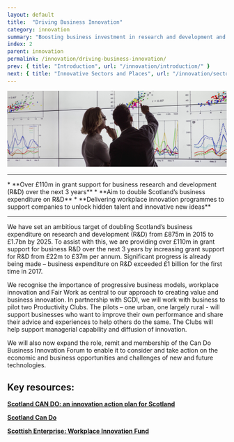 ```yaml
---
layout: default
title:  "Driving Business Innovation"
category: innovation
summary: "Boosting business investment in research and development and enhanced workplace innovation."
index: 2
parent: innovation
permalink: /innovation/driving-business-innovation/
prev: { title: "Introduction", url: "/innovation/introduction/" }
next: { title: "Innovative Sectors and Places", url: "/innovation/sectors-and-places/" }
---
```


![Two people looking at a graph](/assets/images/pageimages/innovation1.jpg)
<br>
<hr>
* **Over £110m in grant support for business research and development (R&D) over the next 3 years**
* **Aim to double Scotland’s business expenditure on R&D**
* **Delivering workplace innovation programmes to support companies to unlock hidden talent and innovative new ideas**

<hr>

We have  set an ambitious target of doubling Scotland’s business expenditure on research and development (R&D) from £875m in 2015 to £1.7bn by 2025.  To assist with this, we are providing over £110m in grant support for business R&D over the next 3 years by increasing grant support for  R&D from £22m to £37m per annum. Significant progress is already being made – business expenditure on R&D exceeded £1 billion for the first time in 2017.

We recognise the importance of progressive business models, workplace innovation and Fair Work as central to our approach to creating value and business innovation.  In partnership with SCDI, we will work with business to pilot two Productivity Clubs.  The pilots – one urban, one largely rural - will support businesses who want to improve their own performance and share their advice and experiences to help others do the same. The Clubs will help support managerial capability and diffusion of innovation.

We will also now expand the role, remit and membership of the Can Do Business Innovation Forum to enable it to consider and take action on the economic and business opportunities and challenges of new and future technologies.


## Key resources:

**[Scotland CAN DO: an innovation action plan for Scotland](https://beta.gov.scot/publications/scotland-innovation-action-plan-scotland/)**

**[Scotland Can Do](http://www.cando.scot/)**

**[Scottish Enterprise: Workplace Innovation Fund](https://www.scottish-enterprise.com/support-for-businesses/funding-and-grants/growing-your-business/workplace-innovation-fund)**
  




